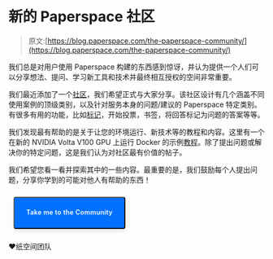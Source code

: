 # 新的 Paperspace 社区

> 原文:[https://blog.paperspace.com/the-paperspace-community/](https://blog.paperspace.com/the-paperspace-community/)

我们总是对用户使用 Paperspace 构建的东西感到惊讶，并认为提供一个人们可以分享想法、提问、学习新工具和技术并最终相互授权的空间非常重要。

我们最近添加了一个[社区](https://community.paperspace.com/)，我们希望正式与大家分享。该社区设计有几个涵盖不同使用案例的顶级类别，以及针对服务本身的问题/建议的 Paperspace 特定类别。有很多有用的功能，比如[标记](https://community.paperspace.com/tags)，开始投票，书签，将回答标记为问题的答案等等。

我们发现最有帮助的是关于让您的环境运行、新技术等的教程和内容。这里有一个在新的 NVIDIA Volta V100 GPU 上运行 Docker 的示例[教程](https://community.paperspace.com/t/how-to-run-docker-in-ubuntu-16-04-with-volta-gpu-support/103)。除了提出问题或解决你的特定问题，这是我们认为对社区最有价值的帖子。

我们希望您看一看并探索其中的一些内容。最重要的是，我们鼓励每个人提出问题，分享你学到的可能对他人有帮助的东西！

[<button style="font-family: -apple-system,BlinkMacSystemFont,Segoe UI,Roboto,Oxygen,Ubuntu,Cantarell,Open Sans,Helvetica Neue,sans-serif; font-size: .9em; color: #fff; background: #0071ff; white-space: nowrap; display: inline-block; height: 63px; line-height: 40px; padding: 0 23px; -webkit-box-shadow: 0 4px 6px rgba(50,50,93,.11), 0 1px 3px rgba(0,0,0,.08); box-shadow: 0 4px 6px rgba(50,50,93,.11), 0 1px 3px rgba(0,0,0,.08); border-radius: 4px; font-weight: 600;  letter-spacing: .025em; text-decoration: none; margin: 10px;">Take me to the Community</button>](https://community.paperspace.com)

❤️纸空间团队